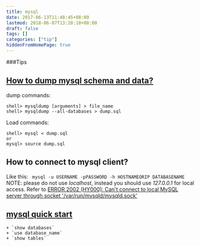 ```yaml
---
title: mysql
date: 2017-06-13T11:48:45+08:00
lastmod: 2018-06-07T13:20:10+08:00
draft: false
tags: []
categories: ["tip"]
hiddenFromHomePage: true
---
```


###Tips
## [How to dump mysql schema and data?](https://dev.mysql.com/doc/mysql-backup-excerpt/5.7/en/mysqldump-sql-format.html)
dump commands:
```
shell> mysqldump [arguments] > file_name
shell> mysqldump --all-databases > dump.sql
```
Load commands:
```
shell> mysql < dump.sql
or
mysql> source dump.sql

```

## How to connect to mysql client?
Like this: ` mysql -u USERNAME -pPASSWORD -h HOSTNAMEORIP DATABASENAME`
NOTE: please do not use *localhost*, instead you should use *127.0.0.1* for local access.
Refer to [ERROR 2002 (HY000): Can't connect to local MySQL server through socket '/var/run/mysqld/mysqld.sock'](https://help.memsql.com/hc/en-us/articles/115001215603-ERROR-2002-HY000-Can-t-connect-to-local-MySQL-server-through-socket-var-run-mysqld-mysqld-sock-)

## [mysql quick start](http://www.coderguide.com/Guides:MySQL/MySQL_Quick_Start_Guide)
    + `show databases`
    + `use database_name`
    + `show tables`
